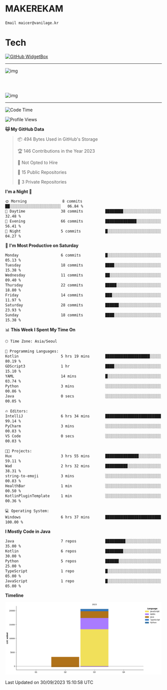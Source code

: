 # MAKEREKAM

`Email maicer@vanilage.kr`

# Tech

[![GitHub WidgetBox](https://github-widgetbox.vercel.app/api/skills?languages=python,js,ts,c,cpp,cs,java,kotlin,bash,md,html,css,xml,yaml,swift,powershell,json,R,SQL&includeNames=true&theme=darkmode)](https://github.com/Jurredr/github-widgetbox)

---

![img](https://github-readme-stats.vercel.app/api/top-langs/?username=MAKEREKAM&layout=compact&theme=gruvbox)

<br>
<br>

![img](https://github-readme-stats.vercel.app/api/?username=MAKEREKAM&layout=compact&theme=gruvbox)

---

<!--START_SECTION:waka-->
![Code Time](http://img.shields.io/badge/Code%20Time-4%20hrs%205%20mins-blue)

![Profile Views](http://img.shields.io/badge/Profile%20Views-0-blue)

**🐱 My GitHub Data** 

> 📦 494 Bytes Used in GitHub's Storage 
 > 
> 🏆 146 Contributions in the Year 2023
 > 
> 🚫 Not Opted to Hire
 > 
> 📜 15 Public Repositories 
 > 
> 🔑 3 Private Repositories 
 > 
**I'm a Night 🦉** 

```text
🌞 Morning                8 commits           ██░░░░░░░░░░░░░░░░░░░░░░░   06.84 % 
🌆 Daytime                38 commits          ████████░░░░░░░░░░░░░░░░░   32.48 % 
🌃 Evening                66 commits          ██████████████░░░░░░░░░░░   56.41 % 
🌙 Night                  5 commits           █░░░░░░░░░░░░░░░░░░░░░░░░   04.27 % 
```
📅 **I'm Most Productive on Saturday** 

```text
Monday                   6 commits           █░░░░░░░░░░░░░░░░░░░░░░░░   05.13 % 
Tuesday                  18 commits          ████░░░░░░░░░░░░░░░░░░░░░   15.38 % 
Wednesday                11 commits          ██░░░░░░░░░░░░░░░░░░░░░░░   09.40 % 
Thursday                 22 commits          █████░░░░░░░░░░░░░░░░░░░░   18.80 % 
Friday                   14 commits          ███░░░░░░░░░░░░░░░░░░░░░░   11.97 % 
Saturday                 28 commits          ██████░░░░░░░░░░░░░░░░░░░   23.93 % 
Sunday                   18 commits          ████░░░░░░░░░░░░░░░░░░░░░   15.38 % 
```


📊 **This Week I Spent My Time On** 

```text
🕑︎ Time Zone: Asia/Seoul

💬 Programming Languages: 
Kotlin                   5 hrs 19 mins       ████████████████████░░░░░   80.19 % 
GDScript3                1 hr                ████░░░░░░░░░░░░░░░░░░░░░   15.10 % 
YAML                     14 mins             █░░░░░░░░░░░░░░░░░░░░░░░░   03.74 % 
Python                   3 mins              ░░░░░░░░░░░░░░░░░░░░░░░░░   00.86 % 
Java                     0 secs              ░░░░░░░░░░░░░░░░░░░░░░░░░   00.05 % 

🔥 Editors: 
IntelliJ                 6 hrs 34 mins       █████████████████████████   99.14 % 
PyCharm                  3 mins              ░░░░░░░░░░░░░░░░░░░░░░░░░   00.83 % 
VS Code                  0 secs              ░░░░░░░░░░░░░░░░░░░░░░░░░   00.03 % 

🐱‍💻 Projects: 
Hux                      3 hrs 55 mins       ███████████████░░░░░░░░░░   59.11 % 
Wad                      2 hrs 32 mins       ██████████░░░░░░░░░░░░░░░   38.31 % 
string-to-emoji          3 mins              ░░░░░░░░░░░░░░░░░░░░░░░░░   00.83 % 
HealthBar                1 min               ░░░░░░░░░░░░░░░░░░░░░░░░░   00.50 % 
KotlinPluginTemplate     1 min               ░░░░░░░░░░░░░░░░░░░░░░░░░   00.36 % 

💻 Operating System: 
Windows                  6 hrs 37 mins       █████████████████████████   100.00 % 
```

**I Mostly Code in Java** 

```text
Java                     7 repos             █████████░░░░░░░░░░░░░░░░   35.00 % 
Kotlin                   6 repos             ████████░░░░░░░░░░░░░░░░░   30.00 % 
Python                   5 repos             ██████░░░░░░░░░░░░░░░░░░░   25.00 % 
TypeScript               1 repo              █░░░░░░░░░░░░░░░░░░░░░░░░   05.00 % 
JavaScript               1 repo              █░░░░░░░░░░░░░░░░░░░░░░░░   05.00 % 
```



**Timeline**

![Lines of Code chart](https://raw.githubusercontent.com/MAKEREKAM/MAKEREKAM/main/assets/bar_graph.png)


 Last Updated on 30/09/2023 15:10:58 UTC
<!--END_SECTION:waka-->

